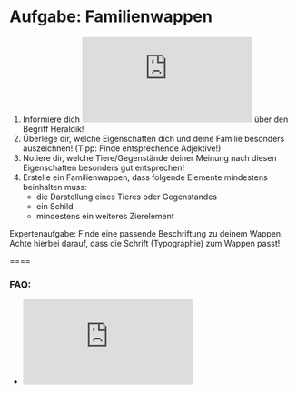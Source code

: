 Aufgabe: Familienwappen
====

1. Informiere dich ![hier](http://www.hgw.geschichte.uni-muenchen.de/ueber_uns/faecher/heraldik/index.html) über den Begriff Heraldik!
2. Überlege dir, welche Eigenschaften dich und deine Familie besonders auszeichnen! (Tipp: Finde entsprechende Adjektive!)
3. Notiere dir, welche Tiere/Gegenstände deiner Meinung nach diesen Eigenschaften besonders gut entsprechen!
4. Erstelle ein Familienwappen, dass folgende Elemente mindestens beinhalten muss:
	* die Darstellung eines Tieres oder Gegenstandes
	* ein Schild
	* mindestens ein weiteres Zierelement

Expertenaufgabe: Finde eine passende Beschriftung zu deinem Wappen. Achte hierbei darauf, dass die Schrift (Typographie) zum Wappen passt!

====

### FAQ:
* ![Link zum FAQ](https://github.com/cartz/schule/blob/master/faq.md)